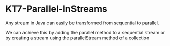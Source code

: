 # KT7-Parallel-InStreams

Any stream in Java can easily be transformed from sequential to parallel.

We can achieve this by adding the parallel method to a sequential stream or by creating a stream using the parallelStream method of a collection
